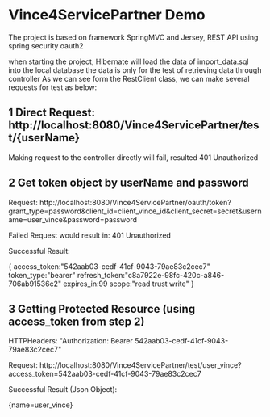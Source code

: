 Vince4ServicePartner Demo
==================

The project is based on framework SpringMVC and Jersey, REST API using spring security oauth2

when starting the project, Hibernate will load the data of import_data.sql into the local database
the data is only for the test of retrieving data through controller
As we can see form the RestClient class, we can make several requests for test as below:

1  Direct Request:    http://localhost:8080/Vince4ServicePartner/test/{userName}
----------------------------
 Making request to the controller directly will fail, resulted 401 Unauthorized


2  Get token object by userName and password
----------------------------
Request:
http://localhost:8080/Vince4ServicePartner/oauth/token?grant_type=password&client_id=client_vince_id&client_secret=secret&username=user_vince&password=password

Failed Request would result in: 401 Unauthorized

Successful Result:

{
 access_token:"542aab03-cedf-41cf-9043-79ae83c2cec7" 
 token_type:"bearer"
 refresh_token:"c8a7922e-98fc-420c-a846-706ab91536c2"
 expires_in:99
 scope:"read trust write"
}

3  Getting Protected Resource (using access_token from step 2)
------------------

HTTPHeaders:  "Authorization: Bearer 542aab03-cedf-41cf-9043-79ae83c2cec7"

Request:
   http://localhost:8080/Vince4ServicePartner/test/user_vince?access_token=542aab03-cedf-41cf-9043-79ae83c2cec7

Successful Result (Json Object):

{name=user_vince}



